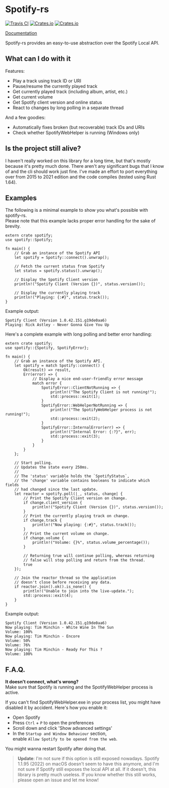 # Spotify-rs
[![Travis CI](https://img.shields.io/travis/SplittyDev/spotify-rs/master.svg?style=flat-square)][travis-url]
[![Crates.io](https://img.shields.io/crates/l/spotify.svg?style=flat-square)][crates-url]
[![Crates.io](https://img.shields.io/crates/v/spotify.svg?style=flat-square)][crates-url]

[Documentation][docs-url]

Spotify-rs provides an easy-to-use abstraction over the Spotify Local API.

## What can I do with it

Features:
- Play a track using track ID or URI
- Pause/resume the currently played track
- Get currently played track (including album, artist, etc.)
- Get current volume
- Get Spotify client version and online status
- React to changes by long polling in a separate thread

And a few goodies:
- Automatically fixes broken (but recoverable) track IDs and URIs
- Check whether SpotifyWebHelper is running (Windows only)

## Is the project still alive?

I haven't really worked on this library for a long time, but that's mostly because it's pretty much done. There aren't any significant bugs that I know of and the cli should work just fine. I've made an effort to port everything over from 2015 to 2021 edition and the code compiles (tested using Rust 1.64).

## Examples
The following is a minimal example to show you what's possible with spotify-rs.   
Please note that this example lacks proper error handling for the sake of brevity.

```rust,no_run
extern crate spotify;
use spotify::Spotify;

fn main() {
    // Grab an instance of the Spotify API
    let spotify = Spotify::connect().unwrap();

    // Fetch the current status from Spotify
    let status = spotify.status().unwrap();

    // Display the Spotify Client version
    println!("Spotify Client (Version {})", status.version());
             
    // Display the currently playing track
    println!("Playing: {:#}", status.track());
}
```

Example output:

```
Spotify Client (Version 1.0.42.151.g19de0aa6)
Playing: Rick Astley - Never Gonna Give You Up
```

Here's a complete example with long polling and better error handling:

```rust,no_run
extern crate spotify;
use spotify::{Spotify, SpotifyError};

fn main() {
    // Grab an instance of the Spotify API.
    let spotify = match Spotify::connect() {
        Ok(result) => result,
        Err(error) => {
            // Display a nice end-user-friendly error message
            match error {
                SpotifyError::ClientNotRunning => {
                    println!("The Spotify Client is not running!");
                    std::process::exit(1);
                }
                SpotifyError::WebHelperNotRunning => {
                    println!("The SpotifyWebHelper process is not running!");
                    std::process::exit(2);
                }
                SpotifyError::InternalError(err) => {
                    println!("Internal Error: {:?}", err);
                    std::process::exit(3);
                }
            }
        }
    };

    // Start polling.
    // Updates the state every 250ms.
    // 
    // The 'status' variable holds the `SpotifyStatus`,
    // the 'change' variable contains booleans to indicate which fields
    // had changed since the last update.
    let reactor = spotify.poll(|_, status, change| {
        // Print the Spotify Client version on change.
        if change.client_version {
            println!("Spotify Client (Version {})", status.version());
        }
        // Print the currently playing track on change.
        if change.track {
            println!("Now playing: {:#}", status.track());
        }
        // Print the current volume on change.
        if change.volume {
            println!("Volume: {}%", status.volume_percentage());
        }

        // Returning true will continue polling, whereas returning
        // false will stop polling and return from the thread.
        true
    });

    // Join the reactor thread so the application
    // doesn't close before receiving any data.
    if reactor.join().ok().is_none() {
        println!("Unable to join into the live-update.");
        std::process::exit(4);
    }
}
```

Example output:

```
Spotify Client (Version 1.0.42.151.g19de0aa6)
Now playing: Tim Minchin - White Wine In The Sun
Volume: 100%
Now playing: Tim Minchin - Encore
Volume: 50%
Volume: 76%
Now playing: Tim Minchin - Ready For This ?
Volume: 100%
```

## F.A.Q.
**It doesn't connect, what's wrong?**    
Make sure that Spotify is running and the SpotifyWebHelper process is active.

If you can't find SpotifyWebHelper.exe in your process list, you might have disabled it by accident. Here's how you enable it:

- Open Spotify
- Press `Ctrl` + `P` to open the preferences
- Scroll down and click 'Show advanced settings'
- In the `Startup and Window Behaviour` section,   
  enable `Allow Spotify to be opened from the web`.

You might wanna restart Spotify after doing that.   

> **Update**: I'm not sure if this option is still exposed nowadays. Spotify 1.1.95 (2022) on macOS doesn't seem to have this anymore, and I'm not sure if Spotify still exposes the local API at all. If it doesn't, this library is pretty much useless. If you know whether this still works, please open an issue and let me know!

[travis-url]: https://travis-ci.org/SplittyDev/spotify-rs
[crates-url]: https://crates.io/crates/spotify
[docs-url]: https://docs.rs/spotify

